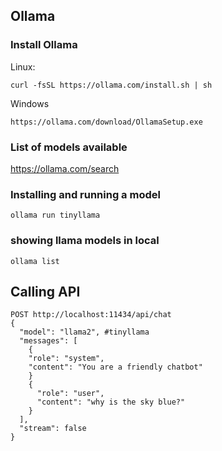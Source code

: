 ## Ollama

### Install Ollama

Linux:
```declarative
curl -fsSL https://ollama.com/install.sh | sh
```

Windows
```declarative
https://ollama.com/download/OllamaSetup.exe
```

### List of models available

https://ollama.com/search

### Installing and running a model

```declarative
ollama run tinyllama
```

### showing llama models in local

```
ollama list
```

## Calling API

```declarative
POST http://localhost:11434/api/chat
{
  "model": "llama2", #tinyllama
  "messages": [
    {
    "role": "system",
    "content": "You are a friendly chatbot"
    }
    {
      "role": "user",
      "content": "why is the sky blue?"
    }
  ],
  "stream": false
}
```